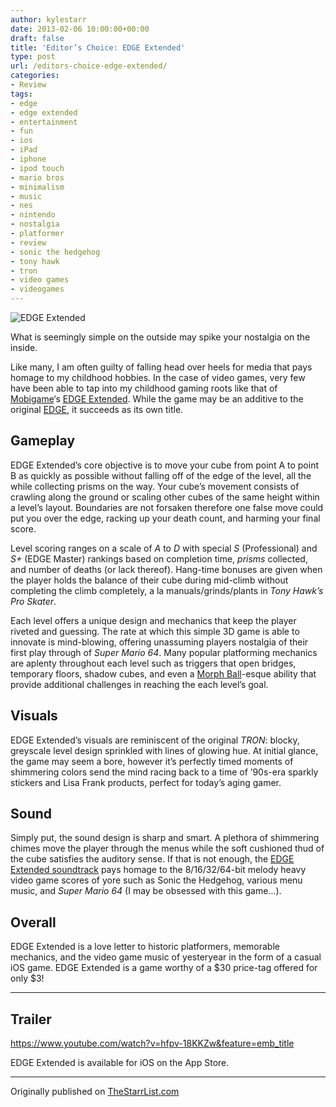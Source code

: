 ```yaml
---
author: kylestarr
date: 2013-02-06 10:00:00+00:00
draft: false
title: 'Editor’s Choice: EDGE Extended'
type: post
url: /editors-choice-edge-extended/
categories:
- Review
tags:
- edge
- edge extended
- entertainment
- fun
- ios
- iPad
- iphone
- ipod touch
- mario bros
- minimalism
- music
- nes
- nintendo
- nostalgia
- platformer
- review
- sonic the hedgehog
- tony hawk
- tron
- video games
- videogames
---
```


![EDGE Extended](/edge-extended.png)

What is seemingly simple on the outside may spike your nostalgia on the inside.

Like many, I am often guilty of falling head over heels for media that pays homage to my childhood hobbies. In the case of video games, very few have been able to tap into my childhood gaming roots like that of [Mobigame](http://www.mobigame.net/)‘s [EDGE Extended](https://itunes.apple.com/us/app/edge-extended/id455112100?mt=8&uo=4&at=%3C%3Ctoken%3E%3E). While the game may be an additive to the original [EDGE](https://itunes.apple.com/us/app/edge/id300896018?mt=8&uo=4&at=%3C%3Ctoken%3E%3E), it succeeds as its own title.

## Gameplay

EDGE Extended’s core objective is to move your cube from point A to point B as quickly as possible without falling off of the edge of the level, all the while collecting prisms on the way. Your cube’s movement consists of crawling along the ground or scaling other cubes of the same height within a level’s layout. Boundaries are not forsaken therefore one false move could put you over the edge, racking up your death count, and harming your final score.

Level scoring ranges on a scale of _A_ to _D_ with special _S_ (Professional) and _S+_ (EDGE Master) rankings based on completion time, _prisms_ collected, and number of deaths (or lack thereof). Hang-time bonuses are given when the player holds the balance of their cube during mid-climb without completing the climb completely, a la manuals/grinds/plants in _Tony Hawk’s Pro Skater_.

Each level offers a unique design and mechanics that keep the player riveted and guessing. The rate at which this simple 3D game is able to innovate is mind-blowing, offering unassuming players nostalgia of their first play through of _Super Mario 64_. Many popular platforming mechanics are aplenty throughout each level such as triggers that open bridges, temporary floors, shadow cubes, and even a [Morph Ball](http://metroid.wikia.com/wiki/Morph_Ball)-esque ability that provide additional challenges in reaching the each level’s goal.

## Visuals

EDGE Extended’s visuals are reminiscent of the original _TRON_: blocky, greyscale level design sprinkled with lines of glowing hue. At initial glance, the game may seem a bore, however it’s perfectly timed moments of shimmering colors send the mind racing back to a time of ’90s-era sparkly stickers and Lisa Frank products, perfect for today’s aging gamer.

## Sound

Simply put, the sound design is sharp and smart. A plethora of shimmering chimes move the player through the menus while the soft cushioned thud of the cube satisfies the auditory sense. If that is not enough, the [EDGE Extended soundtrack](http://ninomojo.bandcamp.com/album/edge-sweet-music-from-the-game) pays homage to the 8/16/32/64-bit melody heavy video game scores of yore such as Sonic the Hedgehog, various menu music, and _Super Mario 64_ (I may be obsessed with this game…).

## Overall

EDGE Extended is a love letter to historic platformers, memorable mechanics, and the video game music of yesteryear in the form of a casual iOS game. EDGE Extended is a game worthy of a $30 price-tag offered for only $3!

---

## Trailer

<https://www.youtube.com/watch?v=hfpv-18KKZw&feature=emb_title>

EDGE Extended is available for iOS on the App Store.

---

Originally published on [TheStarrList.com](https://thestarrlist.wordpress.com/2013/02/06/editors-choice-edge-extended/)
